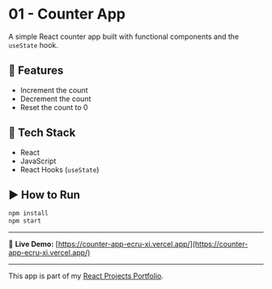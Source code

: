 # 01 - Counter App

A simple React counter app built with functional components and the `useState` hook.

## 🚀 Features

- Increment the count
- Decrement the count
- Reset the count to 0

## 🧠 Tech Stack

- React
- JavaScript
- React Hooks (`useState`)

## ▶️ How to Run

```bash
npm install
npm start
```
---

🔗 **Live Demo:** [https://counter-app-ecru-xi.vercel.app/](https://counter-app-ecru-xi.vercel.app/)


---

This app is part of my [React Projects Portfolio](https://github.com/abhishekdevelops/react-projects-portfolio).

